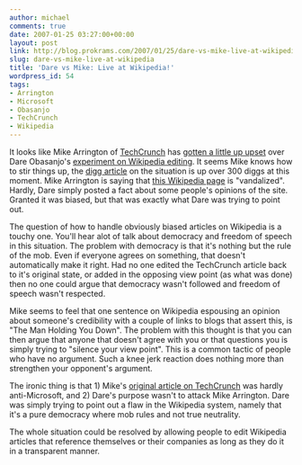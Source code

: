 ```yaml
---
author: michael
comments: true
date: 2007-01-25 03:27:00+00:00
layout: post
link: http://blog.prokrams.com/2007/01/25/dare-vs-mike-live-at-wikipedia/
slug: dare-vs-mike-live-at-wikipedia
title: 'Dare vs Mike: Live at Wikipedia!'
wordpress_id: 54
tags:
- Arrington
- Microsoft
- Obasanjo
- TechCrunch
- Wikipedia
---
```


It looks like Mike Arrington of [TechCrunch](http://www.techcrunch.com/) has [gotten a little up upset](http://www.crunchnotes.com/?p=344) over Dare Obasanjo's [experiment on Wikipedia editing](http://www.25hoursaday.com/weblog/PermaLink.aspx?guid=0c22a95a-2d81-4f40-bbce-c763d8447468).  It seems Mike knows how to stir things up, the [digg article](http://digg.com/tech_news/Microsoft_Employee_s_Wikipedia_Attack_on_TechCrunch) on the situation is up over 300 diggs at this moment.  Mike Arrington is saying that [this Wikipedia page](http://en.wikipedia.org/w/index.php?title=TechCrunch&oldid=102911654) is "vandalized".  Hardly, Dare simply posted a fact about some people's opinions of the site.  Granted it was biased, but that was exactly what Dare was trying to point out.  

The question of how to handle obviously biased articles on Wikipedia is a touchy one.  You'll hear alot of talk about democracy and freedom of speech in this situation.  The problem with democracy is that it's nothing but the rule of the mob.  Even if everyone agrees on something, that doesn't automatically make it right.  Had no one edited the TechCrunch article back to it's original state, or added in the opposing view point (as what was done) then no one could argue that democracy wasn't followed and freedom of speech wasn't respected.  

Mike seems to feel that one sentence on Wikipedia espousing an opinion about someone's credibility with a couple of links to blogs that assert this, is "The Man Holding You Down".  The problem with this thought is that you can then argue that anyone that doesn't agree with you or that questions you is simply trying to "silence your view point".  This is a common tactic of people who have no argument.  Such a knee jerk reaction does nothing more than strengthen your opponent's argument.  

The ironic thing is that 1) Mike's [original article on TechCrunch](http://www.techcrunch.com/2007/01/24/battleground-wikipedia/) was hardly anti-Microsoft, and 2) Dare's purpose wasn't to attack Mike Arrington.  Dare was simply trying to point out a flaw in the Wikipedia system, namely that it's a pure democracy where mob rules and not true neutrality.  

The whole situation could be resolved by allowing people to edit Wikipedia articles that reference themselves or their companies as long as they do it in a transparent manner.  
